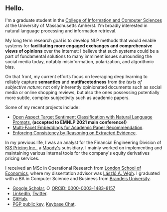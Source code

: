 ## Hello.

I'm a graduate student in the [College of Information and Computer Sciences](https://www.cics.umass.edu/) at the University of Massachusetts Amherst. I'm broadly interested in natural language processing and information retrieval.

My long term research goal is to develop NLP methods that would enable systems for **facilitating more engaged exchanges and comprehensive views of opinions** over the internet: I believe that such systems could be a part of fundamental solutions to many imminent issues surrounding the social media today, notably misinformation, polarization, and algorithmic bias.

On that front, my current efforts focus on leveraging deep learning to reliably capture **semantics** and **mutifacetedness** from *the texts of subjective nature*: not only inherently opinionated documents such as social media or online shopping reviews, but also the ones possessing potentially more subtle, complex subjectivity such as academic papers.

Some of my recent projects include:

* [Open Aspect Target Sentiment Classification with Natural Language Prompts.](https://link.iamblogger.net/atscprompts-paper) **(accepted to EMNLP 2021 main conference!)**
* [Multi-Facet Embeddings for Academic Paper Recommendation](https://link.iamblogger.net/quartermaster).
* [Enforcing Consistency by Reasoning on Extracted Evidence](https://link.iamblogger.net/lens).

In my previous life, I was an analyst for the Financial Engineering Division of [KIS Pricing Inc.](https://eng.bond.co.kr), a [Moody's](https://www.moodys.com/) subsidiary. I mainly worked on implementing and maintaining various internal tools for the company's equity derivatives pricing services.

I received an MSc in Operational Research from [London School of Economics](https://www.lse.ac.uk), where my dissertation advisor was [László A. Végh](http://personal.lse.ac.uk/veghl/). I graduated with a BA in Computer Science and Business from [Brandeis University](https://www.brandeis.edu/).

<!-- * [CV](https://link.iamblogger.net/vt-5z).-->
* [Google Scholar](https://link.iamblogger.net/google-scholar-ronald), <a itemscope itemtype="https://schema.org/Person" itemprop="sameAs" content="https://orcid.org/0000-0003-1483-8157" href="https://link.iamblogger.net/orcid" target="orcid.widget" rel="me noopener noreferrer"><img src="https://orcid.org/sites/default/files/images/orcid_16x16.png" style="width:1em;margin-right:.2em;" alt="ORCID iD icon">ORCiD: 0000-0003-1483-8157</a>
* [LinkedIn](https://link.iamblogger.net/linkedin), [Twitter](https://link.iamblogger.net/twitter).
* [GitHub](https://link.iamblogger.net/githubrepos).
* [PGP public key](https://link.iamblogger.net/pgppublic), [Keybase Chat](https://link.iamblogger.net/keybase).
